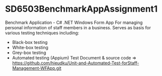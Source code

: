 # SD6503BenchmarkAppAssignment1
Benchmark Application - C# .NET Windows Form App
For managing personal information of staff members in a business.
Serves as basis for various testing techniques including:
* Black-box testing
* White-box testing
* Grey-box testing
* Automated testing (Appium)
Test Document & source code => https://github.com/hieudku/Unit-and-Automated-Test-forStaff-Management-WFApp.git
